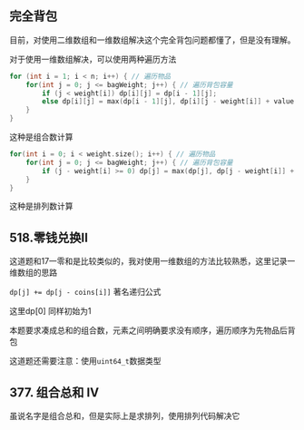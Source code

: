 ## **完全背包** 

目前，对使用二维数组和一维数组解决这个完全背包问题都懂了，但是没有理解。

对于使用一维数组解决，可以使用两种遍历方法

```cpp
for (int i = 1; i < n; i++) { // 遍历物品
    for(int j = 0; j <= bagWeight; j++) { // 遍历背包容量
        if (j < weight[i]) dp[i][j] = dp[i - 1][j];
        else dp[i][j] = max(dp[i - 1][j], dp[i][j - weight[i]] + value[i]);
    }
}
```

这种是组合数计算

```cpp
for(int i = 0; i < weight.size(); i++) { // 遍历物品
    for(int j = 0; j <= bagWeight; j++) { // 遍历背包容量
        if (j - weight[i] >= 0) dp[j] = max(dp[j], dp[j - weight[i]] + value[i]);
    }
}
```

这种是排列数计算

## 518.零钱兑换II

这道题和17一零和是比较类似的，我对使用一维数组的方法比较熟悉，这里记录一维数组的思路

`dp[j] += dp[j - coins[i]]` 著名递归公式

这里dp[0] 同样初始为1

本题要求凑成总和的组合数，元素之间明确要求没有顺序，遍历顺序为先物品后背包

这道题还需要注意：使用`uint64_t`数据类型

## 377. 组合总和 Ⅳ

虽说名字是组合总和，但是实际上是求排列，使用排列代码解决它